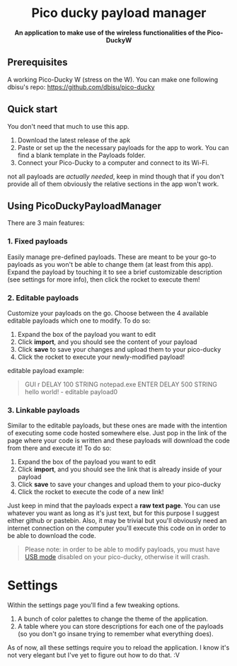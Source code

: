 <h1 align="center">Pico ducky payload manager</h1>

<div align="center">
  <strong>An application to make use of the wireless functionalities of the Pico-DuckyW</strong>
</div>

## Prerequisites

A working Pico-Ducky W (stress on the W).
You can make one following dbisu's repo: https://github.com/dbisu/pico-ducky
## Quick start
You don't need that much to use this app.
1. Download the latest release of the apk
2. Paste or set up the the necessary payloads for the app to work. You can find a blank template in the Payloads folder.
3. Connect your Pico-Ducky to a computer and connect to its Wi-Fi.

not all payloads are *actually needed*, keep in mind though that if you don't provide all of them obviously the relative sections in the app won't work.


## Using PicoDuckyPayloadManager

There are 3 main features:

### 1. Fixed payloads

Easily manage pre-defined payloads. These are meant to be your go-to payloads as you won't be able to change them (at least from this app).
Expand the payload by touching it to see a brief customizable description (see settings for more info), then click the rocket to execute them!

### 2. Editable payloads

Customize your payloads on the go. Choose between the 4 available editable payloads which one to modify. 
To do so:

1. Expand the box of the payload you want to edit
2. Click **import**, and you should see the content of your payload
3. Click **save** to save your changes and upload them to your pico-ducky
4. Click the rocket to execute your newly-modified payload!

editable payload example:
>GUI r
>DELAY 100
>STRING notepad.exe
>ENTER
>DELAY 500
>STRING hello world! - editable payload0

### 3. Linkable payloads

Similar to the editable payloads, but these ones are made with the intention of executing some code hosted somewhere else. 
Just pop in the link of the page where your code is written and these payloads will download the code from there and execute it! 
To do so:
1. Expand the box of the payload you want to edit
2. Click **import**, and you should see the link that is already inside of your payload
3. Click **save** to save your changes and upload them to your pico-ducky
4. Click the rocket to execute the code of a new link!

Just keep in mind that the payloads expect a **raw text page**. You can use whatever you want as long as it's just text, but for this purpose I suggest either github or pastebin.
Also, it may be trivial but you'll obviously need an internet connection on the computer you'll execute this code on in order to be able to download the code.

>Please note: in order to be able to modify payloads, you must have [USB mode](https://github.com/dbisu/pico-ducky?tab=readme-ov-file#usb-enabledisable-mode) disabled on your pico-ducky, otherwise it will crash.

# Settings
Within the settings page you'll find a few tweaking options.
1. A bunch of color palettes to change the theme of the application.
2. A table where you can store descriptions for each one of the payloads (so you don't go insane trying to remember what everything does).

As of now, all these settings require you to reload the application.
I know it's not very elegant but I've yet to figure out how to do that. :V
